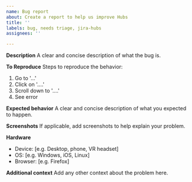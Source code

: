 ```yaml
---
name: Bug report
about: Create a report to help us improve Hubs
title: ''
labels: bug, needs triage, jira-hubs
assignees: ''

---
```


**Description**
A clear and concise description of what the bug is.

**To Reproduce**
Steps to reproduce the behavior:
1. Go to '...'
2. Click on '....'
3. Scroll down to '....'
4. See error

**Expected behavior**
A clear and concise description of what you expected to happen.

**Screenshots**
If applicable, add screenshots to help explain your problem.

**Hardware** <!-- Please complete the following information -->
 - Device: [e.g. Desktop, phone, VR headset]
 - OS: [e.g. Windows, iOS, Linux]
 - Browser: [e.g. Firefox]

**Additional context**
Add any other context about the problem here.
